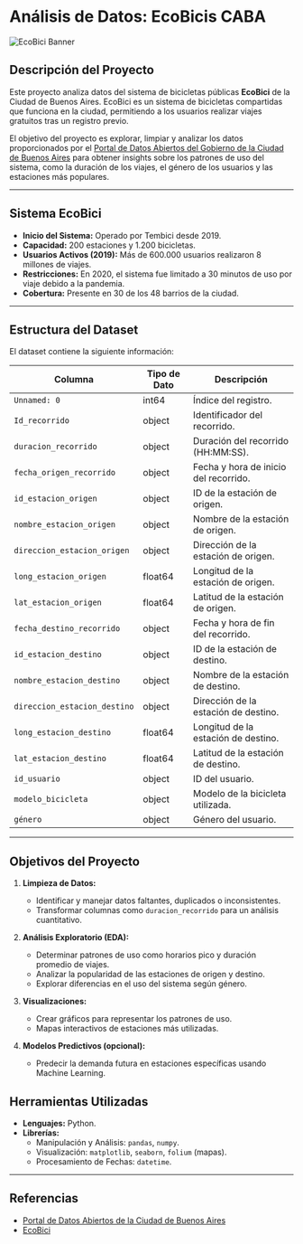 # Análisis de Datos: EcoBicis CABA

![EcoBici Banner](https://encrypted-tbn0.gstatic.com/images?q=tbn:ANd9GcQ8Ad17Ry6HR-vjCbOoEjJZRp6_QJ-l5bXZaw&s)

## Descripción del Proyecto
Este proyecto analiza datos del sistema de bicicletas públicas **EcoBici** de la Ciudad de Buenos Aires. EcoBici es un sistema de bicicletas compartidas que funciona en la ciudad, permitiendo a los usuarios realizar viajes gratuitos tras un registro previo.

El objetivo del proyecto es explorar, limpiar y analizar los datos proporcionados por el [Portal de Datos Abiertos del Gobierno de la Ciudad de Buenos Aires](https://data.buenosaires.gob.ar/dataset/bicicletas-publicas) para obtener insights sobre los patrones de uso del sistema, como la duración de los viajes, el género de los usuarios y las estaciones más populares.

---

## Sistema EcoBici
- **Inicio del Sistema:** Operado por Tembici desde 2019.
- **Capacidad:** 200 estaciones y 1.200 bicicletas.
- **Usuarios Activos (2019):** Más de 600.000 usuarios realizaron 8 millones de viajes.
- **Restricciones:** En 2020, el sistema fue limitado a 30 minutos de uso por viaje debido a la pandemia.
- **Cobertura:** Presente en 30 de los 48 barrios de la ciudad.

---

## Estructura del Dataset
El dataset contiene la siguiente información:

| Columna                      | Tipo de Dato | Descripción                                          |
|------------------------------|--------------|------------------------------------------------------|
| `Unnamed: 0`                | int64        | Índice del registro.                                |
| `Id_recorrido`              | object       | Identificador del recorrido.                        |
| `duracion_recorrido`        | object       | Duración del recorrido (HH:MM:SS).                  |
| `fecha_origen_recorrido`    | object       | Fecha y hora de inicio del recorrido.               |
| `id_estacion_origen`        | object       | ID de la estación de origen.                        |
| `nombre_estacion_origen`    | object       | Nombre de la estación de origen.                    |
| `direccion_estacion_origen` | object       | Dirección de la estación de origen.                 |
| `long_estacion_origen`      | float64      | Longitud de la estación de origen.                  |
| `lat_estacion_origen`       | float64      | Latitud de la estación de origen.                   |
| `fecha_destino_recorrido`   | object       | Fecha y hora de fin del recorrido.                  |
| `id_estacion_destino`       | object       | ID de la estación de destino.                       |
| `nombre_estacion_destino`   | object       | Nombre de la estación de destino.                   |
| `direccion_estacion_destino`| object       | Dirección de la estación de destino.                |
| `long_estacion_destino`     | float64      | Longitud de la estación de destino.                 |
| `lat_estacion_destino`      | float64      | Latitud de la estación de destino.                  |
| `id_usuario`                | object       | ID del usuario.                                      |
| `modelo_bicicleta`          | object       | Modelo de la bicicleta utilizada.                   |
| `género`                   | object       | Género del usuario.                                  |

---

## Objetivos del Proyecto
1. **Limpieza de Datos:**
   - Identificar y manejar datos faltantes, duplicados o inconsistentes.
   - Transformar columnas como `duracion_recorrido` para un análisis cuantitativo.

2. **Análisis Exploratorio (EDA):**
   - Determinar patrones de uso como horarios pico y duración promedio de viajes.
   - Analizar la popularidad de las estaciones de origen y destino.
   - Explorar diferencias en el uso del sistema según género.

3. **Visualizaciones:**
   - Crear gráficos para representar los patrones de uso.
   - Mapas interactivos de estaciones más utilizadas.

4. **Modelos Predictivos (opcional):**
   - Predecir la demanda futura en estaciones específicas usando Machine Learning.


## Herramientas Utilizadas
- **Lenguajes:** Python.
- **Librerías:**
  - Manipulación y Análisis: `pandas`, `numpy`.
  - Visualización: `matplotlib`, `seaborn`, `folium` (mapas).
  - Procesamiento de Fechas: `datetime`.

---

## Referencias
- [Portal de Datos Abiertos de la Ciudad de Buenos Aires](https://data.buenosaires.gob.ar/dataset/bicicletas-publicas)
- [EcoBici](https://www.buenosaires.gob.ar/ecobici)

